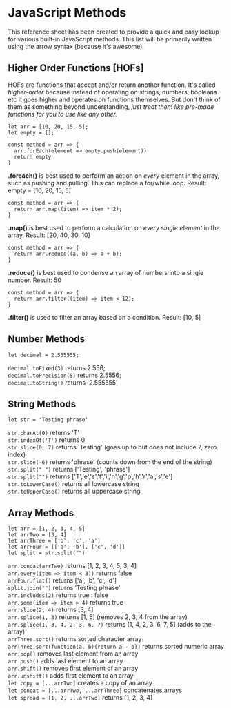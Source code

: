 # JavaScript Methods
This reference sheet has been created to provide a quick and easy lookup for various built-in JavaScript methods. This list will be primarily written using the arrow syntax (because it's awesome).

## Higher Order Functions [HOFs]
HOFs are functions that accept and/or return another function. It's called *higher-order* because instead of operating on strings, numbers, booleans etc it goes higher and operates on functions themselves. But don't think of them as something beyond understanding, *just treat them like pre-made functions for you to use like any other.*

```
let arr = [10, 20, 15, 5];
let empty = [];
```
```
const method = arr => {
  arr.forEach(element => empty.push(element))
  return empty
}
```
**.foreach()** is best used to perform an action on *every* element in the array, such as pushing and pulling. This can replace a for/while loop. Result: empty = [10, 20, 15, 5]

```
const method = arr => {
  return arr.map((item) => item * 2);
}
```
**.map()** is best used to perform a calculation on *every single element* in the array. Result: [20, 40, 30, 10]


```
const method = arr => {
  return arr.reduce((a, b) => a + b);
}
```
**.reduce()** is best used to condense an array of numbers into a single number. Result: 50

```
const method = arr => {
  return arr.filter((item) => item < 12);
}
```
**.filter()** is used to filter an array based on a condition. Result: [10, 5]


## Number Methods

```let decimal = 2.555555;```

```decimal.toFixed(3)```      returns 2.556; <br>
```decimal.toPrecision(5)```  returns 2.5556; <br>
```decimal.toString()```      returns '2.555555' <br>

## String Methods

```let str = 'Testing phrase'```

```str.charAt(0)``` returns 'T'<br>
```str.indexOf('T')``` returns 0<br>
```str.slice(0, 7)``` returns 'Testing' (goes up to but does not include 7, zero index)<br>
```str.slice(-6)``` returns 'phrase' (counts down from the end of the string)<br>
```str.split(" ")``` returns ['Testing', 'phrase']<br>
```str.split("")``` returns ['T','e','s','t','i','n','g','p','h','r','a','s','e']<br>
```str.toLowerCase()``` returns all lowercase string<br>
```str.toUpperCase()``` returns all uppercase string<br>

## Array Methods
```let arr = [1, 2, 3, 4, 5]```<br>
```let arrTwo = [3, 4]```<br>
```let arrThree = ['b', 'c', 'a']```<br>
```let arrFour = [['a', 'b'], ['c', 'd']]```<br>
```let split = str.split("")```<br>

```arr.concat(arrTwo)``` returns [1, 2, 3, 4, 5, 3, 4]<br>
```arr.every(item => item < 3))``` returns  false <br>
```arrFour.flat()``` returns ['a', 'b', 'c', 'd'] <br>
```split.join("")``` returns ‘Testing phrase’<br>
```arr.includes(2)``` returns true : false<br>
```arr.some(item => item > 4)``` returns true<br>
```arr.slice(2, 4)``` returns [3, 4]<br>
```arr.splice(1, 3)``` returns [1, 5] (removes 2, 3, 4 from the array)<br>
```arr.splice(1, 3, 4, 2, 3, 6, 7)``` returns [1, 4, 2, 3, 6, 7, 5] (adds to the array)<br>
```arrThree.sort()``` returns sorted character array<br>
```arrThree.sort(function(a, b){return a - b})``` returns sorted numeric array<br>
```arr.pop()``` removes last element from an array<br>
```arr.push()``` adds last element to an array<br>
```arr.shift()``` removes first element of an array<br>
```arr.unshift()``` adds first element to an array<br>
```let copy = [...arrTwo]``` creates a copy of an array<br>
```let concat = [...arrTwo, ...arrThree]``` concatenates arrays<br>
```let spread = [1, 2, ...arrTwo]``` returns [1, 2, 3, 4]<br>


